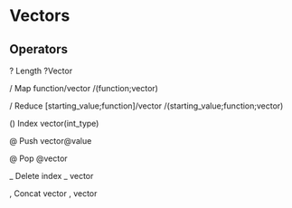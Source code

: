 
# Vectors

## Operators
? Length ?Vector

/ Map function/vector /(function;vector)

/ Reduce [starting_value;function]/vector /(starting_value;function;vector)

() Index vector(int_type)

@ Push vector@value

@ Pop @vector

_ Delete index _ vector

, Concat vector , vector
